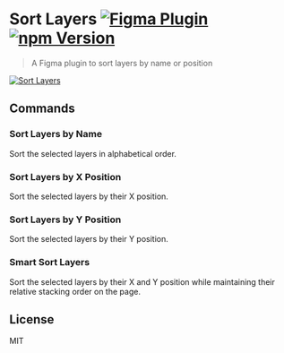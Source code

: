 # Sort Layers [![Figma Plugin](https://img.shields.io/badge/figma-plugin-1BC47D.svg)](https://www.figma.com/c/plugin/767379414704079825/Sort-Layers) [![npm Version](https://img.shields.io/npm/v/figma-sort-layers.svg)](https://www.npmjs.com/package/figma-sort-layers)

> A Figma plugin to sort layers by name or position

[![Sort Layers](https://raw.githubusercontent.com/yuanqing/figma-plugins/master/packages/figma-sort-layers/media/cover.png)](https://www.figma.com/c/plugin/767379414704079825/Sort-Layers)

## Commands

### Sort Layers by Name

Sort the selected layers in alphabetical order.

### Sort Layers by X Position

Sort the selected layers by their X position.

### Sort Layers by Y Position

Sort the selected layers by their Y position.

### Smart Sort Layers

Sort the selected layers by their X and Y position while maintaining their relative stacking order on the page.

## License

MIT
